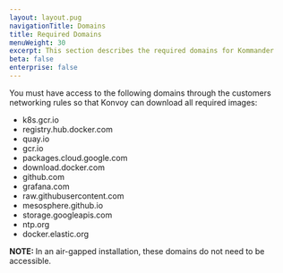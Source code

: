 ```yaml
---
layout: layout.pug
navigationTitle: Domains
title: Required Domains
menuWeight: 30
excerpt: This section describes the required domains for Kommander
beta: false
enterprise: false
---
```

You must have access to the following domains through the customers networking rules so that Konvoy can download all required images:

- k8s.gcr.io
- registry.hub.docker.com
- quay.io
- gcr.io
- packages.cloud.google.com
- download.docker.com
- github.com
- grafana.com
- raw.githubusercontent.com
- mesosphere.github.io
- storage.googleapis.com
- ntp.org
- docker.elastic.org

<p class="message--note"><strong>NOTE: </strong>In an air-gapped installation, these domains do not need to be accessible.</p>